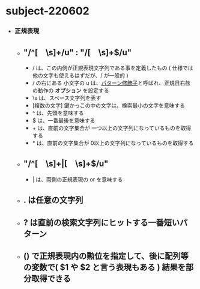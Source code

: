 # subject-220602

- ### 正規表現
  - ## **"/^[　\s]+/u"** : **"/[　\s]+$/u"**
    - / は、この内側が正規表現文字列である事を定義したもの ( 仕様では他の文字も使えるはずだが、/ が一般的 )
    - / の右にある 小文字の u は、[パターン修飾子](https://www.php.net/manual/ja/reference.pcre.pattern.modifiers.php)と呼ばれ、正規日右舷の動作の **オプション** を設定する
    - \s は、スペース文字列を表す
    - [複数の文字] 鍵かっこの中の文字は、検索最小の文字を意味する
    - ^ は、先頭を意味する
    - $ は、一番最後を意味する
    - \+ は、直前の文字集合が 一つ以上の文字列になっているものを取得する
    - \* は、直前の文字集合が 0以上の文字列になっているものを取得する
  - ## **"/^[　\s]+|[　\s]+$/u"**
    - | は、両側の正規表現の or を意味する
  - ## . は任意の文字列
  - ## ? は直前の検索文字列にヒットする一番短いパターン
  - ## () で正規表現内の勲位を指定して、後に配列等の変数で( $1 や $2 と言う表現もある ) 結果を部分取得できる
